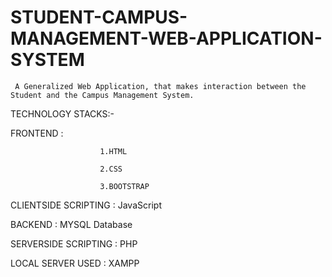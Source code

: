 # STUDENT-CAMPUS-MANAGEMENT-WEB-APPLICATION-SYSTEM
     A Generalized Web Application, that makes interaction between the Student and the Campus Management System.  

TECHNOLOGY STACKS:-

FRONTEND              : 
                        
                        1.HTML

                        2.CSS

                        3.BOOTSTRAP
                        
CLIENTSIDE SCRIPTING  : JavaScript
                        
BACKEND               : MYSQL Database

SERVERSIDE SCRIPTING  : PHP

LOCAL SERVER USED     : XAMPP
